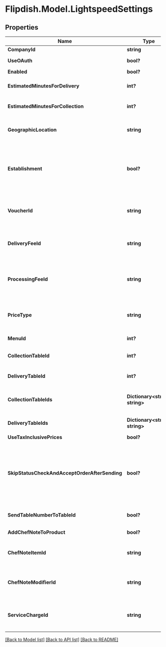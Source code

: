 # Flipdish.Model.LightspeedSettings
## Properties

Name | Type | Description | Notes
------------ | ------------- | ------------- | -------------
**CompanyId** | **string** | Company Id | [optional] 
**UseOAuth** | **bool?** | Use OAuth for authentication | [optional] 
**Enabled** | **bool?** | Enabled | [optional] 
**EstimatedMinutesForDelivery** | **int?** | Estimated minutes for delivery | [optional] 
**EstimatedMinutesForCollection** | **int?** | Estimated minutes for collection | [optional] 
**GeographicLocation** | **string** | Geographic location (euc1, nae1, euw2, ....)) | [optional] 
**Establishment** | **bool?** | Is the CompanyId an establishment (kind of the store of a group of store) | [optional] 
**VoucherId** | **string** | The Lightspeed voucher identifier to map with our | [optional] 
**DeliveryFeeId** | **string** | The Lightspeed delivery fee identifier to map with our | [optional] 
**ProcessingFeeId** | **string** | The Lightspeed processing fee identifier to map with our | [optional] 
**PriceType** | **string** | Which price to choose from Lightspeed menu | [optional] 
**MenuId** | **int?** | The menu id of the store | [optional] 
**CollectionTableId** | **int?** | Collection Table ID to send orders | [optional] 
**DeliveryTableId** | **int?** | Delivery Table ID to send orders | [optional] 
**CollectionTableIds** | **Dictionary&lt;string, string&gt;** | Collection Table IDs to send orders to | [optional] 
**DeliveryTableIds** | **Dictionary&lt;string, string&gt;** | Delivery Table IDs to send orders to | [optional] 
**UseTaxInclusivePrices** | **bool?** | Exclude tax | [optional] 
**SkipStatusCheckAndAcceptOrderAfterSending** | **bool?** | WARNING: only use this option if the Liteserver is not synchronizing within max 5 minutes with Lightspeed cloud! | [optional] 
**SendTableNumberToTableId** | **bool?** | Send Table Number to Table Id | [optional] 
**AddChefNoteToProduct** | **bool?** | Add ChefNote To Product | [optional] 
**ChefNoteItemId** | **string** | The Lightspeed Chef Note Item Id to map | [optional] 
**ChefNoteModifierId** | **string** | The Lightspeed Chef Note Modifier Id to map | [optional] 
**ServiceChargeId** | **string** | The Lightspeed Service Charge Id to map | [optional] 

[[Back to Model list]](../README.md#documentation-for-models) [[Back to API list]](../README.md#documentation-for-api-endpoints) [[Back to README]](../README.md)


